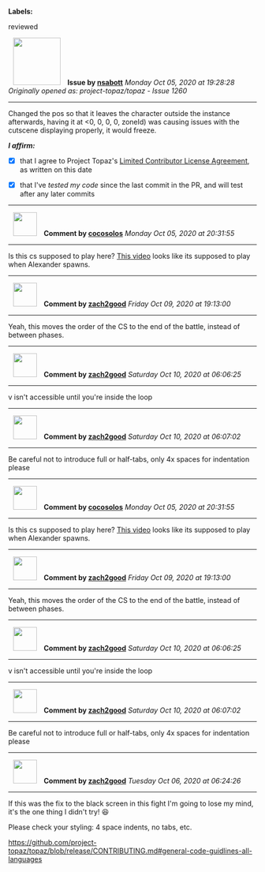 **Labels:**

reviewed



<a href="https://github.com/nsabott"><img src="https://avatars0.githubusercontent.com/u/25453121?v=4" width="96" height="96" hspace="10"></img></a> **Issue by [nsabott](https://github.com/nsabott)**
_Monday Oct 05, 2020 at 19:28:28_
_Originally opened as: project-topaz/topaz - Issue 1260_

----

Changed the pos so that it leaves the character outside the instance afterwards, having it at <0, 0, 0, 0, zoneId) was causing issues with the cutscene displaying properly, it would freeze.

<!-- place 'x' mark between square [] brackets to affirm: -->
**_I affirm:_**
- [x] that I agree to Project Topaz's [Limited Contributor License Agreement](http://project-topaz.com/blob/release/CONTRIBUTOR_AGREEMENT.md), as written on this date
- [x] that I've _tested my code_ since the last commit in the PR, and will test after any later commits




----
<a href="https://github.com/cocosolos"><img src="https://avatars2.githubusercontent.com/u/2593549?v=4" width="48" height="48" hspace="10"></img></a> **Comment by [cocosolos](https://github.com/cocosolos)**
_Monday Oct 05, 2020 at 20:31:55_

----

Is this cs supposed to play here? [This video](https://youtu.be/SLr-slWFjxQ?t=954) looks like its supposed to play when Alexander spawns.


----
<a href="https://github.com/zach2good"><img src="https://avatars3.githubusercontent.com/u/1389729?v=4" width="48" height="48" hspace="10"></img></a> **Comment by [zach2good](https://github.com/zach2good)**
_Friday Oct 09, 2020 at 19:13:00_

----

Yeah, this moves the order of the CS to the end of the battle, instead of between phases. 


----
<a href="https://github.com/zach2good"><img src="https://avatars3.githubusercontent.com/u/1389729?v=4" width="48" height="48" hspace="10"></img></a> **Comment by [zach2good](https://github.com/zach2good)**
_Saturday Oct 10, 2020 at 06:06:25_

----

v isn't accessible until you're inside the loop


----
<a href="https://github.com/zach2good"><img src="https://avatars3.githubusercontent.com/u/1389729?v=4" width="48" height="48" hspace="10"></img></a> **Comment by [zach2good](https://github.com/zach2good)**
_Saturday Oct 10, 2020 at 06:07:02_

----

Be careful not to introduce full or half-tabs, only 4x spaces for indentation please


----
<a href="https://github.com/cocosolos"><img src="https://avatars2.githubusercontent.com/u/2593549?v=4" width="48" height="48" hspace="10"></img></a> **Comment by [cocosolos](https://github.com/cocosolos)**
_Monday Oct 05, 2020 at 20:31:55_

----

Is this cs supposed to play here? [This video](https://youtu.be/SLr-slWFjxQ?t=954) looks like its supposed to play when Alexander spawns.


----
<a href="https://github.com/zach2good"><img src="https://avatars3.githubusercontent.com/u/1389729?v=4" width="48" height="48" hspace="10"></img></a> **Comment by [zach2good](https://github.com/zach2good)**
_Friday Oct 09, 2020 at 19:13:00_

----

Yeah, this moves the order of the CS to the end of the battle, instead of between phases. 


----
<a href="https://github.com/zach2good"><img src="https://avatars3.githubusercontent.com/u/1389729?v=4" width="48" height="48" hspace="10"></img></a> **Comment by [zach2good](https://github.com/zach2good)**
_Saturday Oct 10, 2020 at 06:06:25_

----

v isn't accessible until you're inside the loop


----
<a href="https://github.com/zach2good"><img src="https://avatars3.githubusercontent.com/u/1389729?v=4" width="48" height="48" hspace="10"></img></a> **Comment by [zach2good](https://github.com/zach2good)**
_Saturday Oct 10, 2020 at 06:07:02_

----

Be careful not to introduce full or half-tabs, only 4x spaces for indentation please


----
<a href="https://github.com/zach2good"><img src="https://avatars3.githubusercontent.com/u/1389729?v=4" width="48" height="48" hspace="10"></img></a> **Comment by [zach2good](https://github.com/zach2good)**
_Tuesday Oct 06, 2020 at 06:24:26_

----

If this was the fix to the black screen in this fight I'm going to lose my mind, it's the one thing I didn't try! 😆 

Please check your styling: 4 space indents, no tabs, etc.
https://github.com/project-topaz/topaz/blob/release/CONTRIBUTING.md#general-code-guidlines-all-languages
